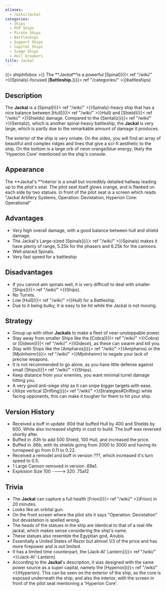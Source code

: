 ```yaml
---
aliases:
  - /wiki/Jackal
categories:
  - Ships
  - PVP Ships
  - Pirate Ships
  - Battleships
  - Support Ships
  - Capital Ships
  - Siege Ships
  - Hull breakers
title: Jackal
---
```


{{< shipInfobox >}} The **_Jackal_**is a powerful [Spinal]({{< ref "/wiki/" >}}Spinals)-focused [**Battleship.**]({{< ref "/categories/" >}}battleships)

## Description

The **Jackal** is a [Spinal]({{< ref "/wiki/" >}}Spinals)-heavy ship that has a nice balance between [Hull]({{< ref "/wiki/" >}}Hull) and [Shield]({{< ref "/wiki/" >}}Shields) damage. Compared to the [Sentaliz]({{< ref "/wiki/" >}}Sentaliz), which is another spinal-heavy battleship, the **Jackal** is very large, which is partly due to the remarkable amount of damage it produces.

The exterior of the ship is very ornate. On the sides, you will find an array of beautiful and complex ridges and lines that give a sci-fi aesthetic to the ship. On the bottom is a large orb of neon orange/blue energy, likely the 'Hyperion Core' mentioned on the ship's console.

## Appearance

The **Jackal's **interior is a small but incredibly detailed hallway leading up to the pilot's seat. The pilot seat itself glows orange, and is flanked on each side by two statues. In front of the pilot seat is a screen which reads "Jackal Artillery Systems, Operation: Devistation, Hyperion Core: Operational"

## Advantages

- Very high overall damage, with a good balance between hull and shield damage.
- The Jackal's Large-sized [Spinals]({{< ref "/wiki/" >}}Spinals) makes it have plenty of range, 5.25k for the phasers and 6.25k for the cannons.
- Well-placed Spinals.
- Very fast speed for a battleship

## Disadvantages

- If you cannot aim spinals well, it is very difficult to deal with smaller [Ships]({{< ref "/wiki/" >}}Ships).
- No Turrets.
- Low [Hull]({{< ref "/wiki/" >}}Hull) for a Battleship.
- Due to it being bulky, it is easy to be hit while the Jackal is not moving.

## Strategy

- Group up with other **Jackals** to make a fleet of near-unstoppable power.
- Stay away from smaller Ships like the [Cobra]({{< ref "/wiki/" >}}Cobra) or [Gideon]({{< ref "/wiki/" >}}Gideon), as these can swarm and kill you.
- Stay with Ships like the [Ampharos]({{< ref "/wiki/" >}}Ampharos) or the [Mjolnheimr]({{< ref "/wiki/" >}}Mjolnheimr) to negate your lack of precise weapons.
- It is not recommended to go alone, as you have little defense against small [Ships]({{< ref "/wiki/" >}}Ships).
- Keep distance from your enemies, you want minimal turret damage hitting you.
- A very good anti-siege ship as it can snipe bigger targets with ease.
- Utilize vertical [Drifting]({{< ref "/wiki/" >}}Strategies#Drifting) while facing opponents, this can make it tougher for them to hit your ship.

## Version History

- Received a buff in update .60d that buffed Hull by 400 and Shields by 600. While also increased slightly in cost to build. The buff was reversed shortly after.
- Buffed in .63h to add 500 Shield, 100 Hull, and increased the price.
- Buffed in .66b, with its shields going from 2000 to 3000 and having its turnspeed go from 0.11 to 0.22.
- Received a remodel and buff in version ???, which increased it's turn speed to 0.5.
- 1 Large Cannon removed in version .69a1.
- Explosion Size 100 ----> 320 .75a12

## Trivia

- The **Jackal** can capture a full health [Frion]({{< ref "/wiki/" >}}Frion) in 20 minutes.
- Looks like an orbital gun.
- On the front screen where the pilot sits it says "Operation: Devistation" but devastation is spelled wrong.
- The heads of the statues in the ship are identical to that of a real-life jackal, which makes sense considering the ship's name.
- These statues also resemble the Egyptian god, Anubis.
- Essentially a United States of Razor but almost 1/3 of the price and has more firepower and is not limited.
- It has a limited time counterpart, the [Jack-Al' Lantern]({{< ref "/wiki/" >}}Jack-Al'-Lantern).
- According to the **Jackal**'s description, it was designed with the same power source as a super capital, namely the [Hyperion]({{< ref "/wiki/" >}}Hyperion). This can be seen on the exterior of the ship, as the core is exposed underneath the ship; and also the interior, with the screen in front of the pilot seat mentioning a 'Hyperion Core'.
